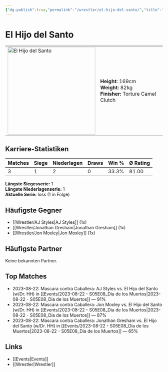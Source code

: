 ```yaml
---
{"dg-publish":true,"permalink":"/wrestler/el-hijo-del-santo/","title":"El Hijo del Santo","tags":["wrestler"],"noteIcon":""}
---
```



# El Hijo del Santo

<table>
        <tr>
        <td><img src="https://github.com/CptSpaulding1980/choke-slam-wrestling/releases/download/images/El_Hijo_del_Santo.png" width="280" alt="El Hijo del Santo"></td>
        <td>
        <b>Height:</b> 169cm<br>
        <b>Weight:</b> 82kg<br>
        <b>Finisher:</b> Torture Camel Clutch<br>
        </td>
        </tr>
        </table>
        
## Karriere-Statistiken

| Matches | Siege | Niederlagen | Draws | Win % | Ø Rating |
|---------|-------|-------------|-------|-------|-----------|
| 3 | 1 | 2 | 0 | 33.3% | 81.00 |

**Längste Siegesserie:** 1<br>**Längste Niederlagenserie:** 1<br>**Aktuelle Serie:** loss (1 in Folge)


## Häufigste Gegner
- [[Wrestler/AJ Styles\|AJ Styles]] (1x)
- [[Wrestler/Jonathan Gresham\|Jonathan Gresham]] (1x)
- [[Wrestler/Jon Moxley\|Jon Moxley]] (1x)

## Häufigste Partner
Keine bekannten Partner.

## Top Matches
- 2023-08-22: Mascara contra Caballera: AJ Styles vs. El Hijo del Santo (w/Dr. HH) in [[Events/2023-08-22 - S05E08_Dia de los Muertos\|2023-08-22 - S05E08_Dia de los Muertos]] — 91%
- 2023-08-22: Mascara contra Caballera: Jon Moxley vs. El Hijo del Santo (w/Dr. HH) in [[Events/2023-08-22 - S05E08_Dia de los Muertos\|2023-08-22 - S05E08_Dia de los Muertos]] — 87%
- 2023-08-22: Mascara contra Caballera: Jonathan Gresham vs. El Hijo del Santo (w/Dr. HH) in [[Events/2023-08-22 - S05E08_Dia de los Muertos\|2023-08-22 - S05E08_Dia de los Muertos]] — 65%

## Links
- [[Events\|Events]]
- [[Wrestler\|Wrestler]]
